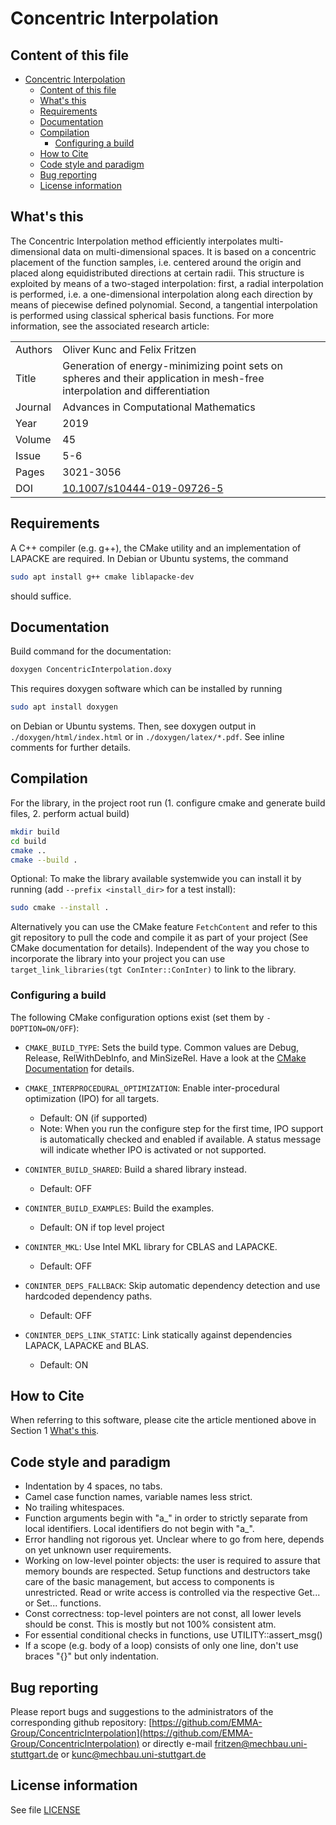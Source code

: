 # Concentric Interpolation

## Content of this file

- [Concentric Interpolation](#concentric-interpolation)
  - [Content of this file](#content-of-this-file)
  - [What's this](#whats-this)
  - [Requirements](#requirements)
  - [Documentation](#documentation)
  - [Compilation](#compilation)
    - [Configuring a build](#configuring-a-build)
  - [How to Cite](#how-to-cite)
  - [Code style and paradigm](#code-style-and-paradigm)
  - [Bug reporting](#bug-reporting)
  - [License information](#license-information)

## What's this

The Concentric Interpolation method efficiently interpolates multi-dimensional data on multi-dimensional spaces. It is based on a concentric placement of the function samples, i.e. centered around the origin and placed along equidistributed directions at certain radii. This structure is exploited by means of a two-staged interpolation: first, a radial interpolation is performed, i.e. a one-dimensional interpolation along each direction by means of piecewise defined polynomial. Second, a tangential interpolation is performed using classical spherical basis functions. For more information, see the associated research article:

|||
|---------|-------------|
| Authors | Oliver Kunc and Felix Fritzen |
| Title   | Generation of energy-minimizing point sets on spheres and their application in mesh-free interpolation and differentiation |
| Journal | Advances in Computational Mathematics |
| Year    | 2019 |
| Volume  | 45 |
| Issue   | 5-6 |
| Pages   | 3021-3056 |
| DOI     | [10.1007/s10444-019-09726-5](https://doi.org/10.1007/s10444-019-09726-5) |

## Requirements

A C++ compiler (e.g. g++), the CMake utility and an implementation of LAPACKE are required. In Debian or Ubuntu systems, the command

```bash
sudo apt install g++ cmake liblapacke-dev
```

should suffice.

## Documentation

Build command for the documentation:

```bash
doxygen ConcentricInterpolation.doxy
```

This requires doxygen software which can be installed by running

```bash
sudo apt install doxygen
```

on Debian or Ubuntu systems. Then, see doxygen output in `./doxygen/html/index.html` or in `./doxygen/latex/*.pdf`. See inline comments for further details.

## Compilation

For the library, in the project root run (1. configure cmake and generate build files, 2. perform actual build)

```bash
mkdir build
cd build
cmake ..
cmake --build .
```

Optional: To make the library available systemwide you can install it by running  (add `--prefix <install_dir>` for a test install):

```bash
sudo cmake --install .
```

Alternatively you can use the CMake feature `FetchContent` and refer to this git repository to pull the code and compile it as part of your project (See CMake documentation for details). Independent of the way you chose to incorporate the library into your project you can use `target_link_libraries(tgt ConInter::ConInter)` to link to the library.

### Configuring a build

The following CMake configuration options exist (set them by `-DOPTION=ON/OFF`):

- `CMAKE_BUILD_TYPE`: Sets the build type. Common values are Debug, Release, RelWithDebInfo, and MinSizeRel. Have a look at the [CMake Documentation](https://cmake.org/cmake/help/latest/manual/cmake-buildsystem.7.html#default-and-custom-configurations) for details.

- `CMAKE_INTERPROCEDURAL_OPTIMIZATION`: Enable inter-procedural optimization (IPO) for all targets.
  - Default: ON (if supported)
  - Note: When you run the configure step for the first time, IPO support is automatically checked and enabled if available. A status message will indicate whether IPO is activated or not supported.

- `CONINTER_BUILD_SHARED`: Build a shared library instead.
  - Default: OFF

- `CONINTER_BUILD_EXAMPLES`: Build the examples.
  - Default: ON if top level project

- `CONINTER_MKL`: Use Intel MKL library for CBLAS and LAPACKE.
  - Default: OFF

- `CONINTER_DEPS_FALLBACK`: Skip automatic dependency detection and use hardcoded dependency paths.
  - Default: OFF

- `CONINTER_DEPS_LINK_STATIC`: Link statically against dependencies LAPACK, LAPACKE and BLAS.
  - Default: ON

## How to Cite

When referring to this software, please cite the article mentioned above in Section 1 [What's this](#whats-this).

## Code style and paradigm

- Indentation by 4 spaces, no tabs.
- Camel case function names, variable names less strict.
- No trailing whitespaces.
- Function arguments begin with "a_" in order to strictly separate from local identifiers. Local identifiers do not begin with "a_".
- Error handling not rigorous yet. Unclear where to go from here, depends on yet unknown user requirements.
- Working on low-level pointer objects: the user is required to assure that memory bounds are respected. Setup functions and destructors take care of the basic management, but access to components is unrestricted. Read or write access is controlled via the respective Get... or Set... functions.
- Const correctness: top-level pointers are not const, all lower levels should be const. This is mostly but not 100% consistent atm.
- For essential conditional checks in functions, use UTILITY::assert_msg()
- If a scope (e.g. body of a loop) consists of only one line, don't use braces "{}" but only indentation.

## Bug reporting

Please report bugs and suggestions to the administrators of the corresponding github repository: [https://github.com/EMMA-Group/ConcentricInterpolation](https://github.com/EMMA-Group/ConcentricInterpolation) or directly e-mail [fritzen@mechbau.uni-stuttgart.de](mailto:fritzen@mechbau.uni-stuttgart.de) or [kunc@mechbau.uni-stuttgart.de](mailto:kunc@mechbau.uni-stuttgart.de)

## License information

See file [LICENSE](LICENSE)
